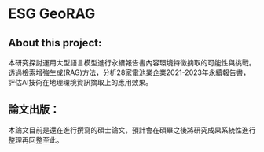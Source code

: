 # ESG GeoRAG
## About this project:
本研究探討運用大型語言模型進行永續報告書內容環境特徵摘取的可能性與挑戰。透過檢索增強生成(RAG)方法，分析28家電池業企業2021-2023年永續報告書，評估AI技術在地理環境資訊摘取上的應用效果。

## 論文出版：
本論文目前是還在進行撰寫的碩士論文，預計會在碩畢之後將研究成果系統性進行整理再回整至此。
